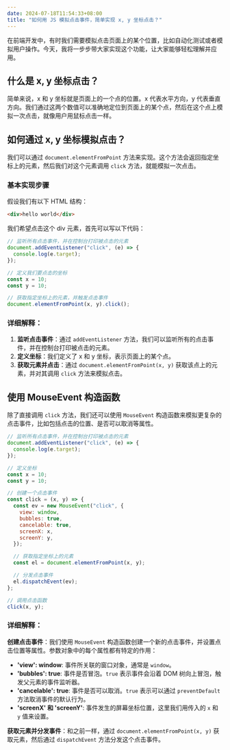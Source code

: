 ```yaml
---
date: 2024-07-18T11:54:33+08:00
title: "如何用 JS 模拟点击事件，简单实现 x, y 坐标点击？"
---
```


在前端开发中，有时我们需要模拟点击页面上的某个位置，比如自动化测试或者模拟用户操作。今天，我将一步步带大家实现这个功能，让大家能够轻松理解并应用。

## 什么是 x, y 坐标点击？

简单来说，x 和 y 坐标就是页面上的一个点的位置。x 代表水平方向，y 代表垂直方向。我们通过这两个数值可以准确地定位到页面上的某个点，然后在这个点上模拟一次点击，就像用户用鼠标点击一样。

## 如何通过 x, y 坐标模拟点击？

我们可以通过 `document.elementFromPoint` 方法来实现。这个方法会返回指定坐标上的元素，然后我们对这个元素调用 `click` 方法，就能模拟一次点击。

### 基本实现步骤

假设我们有以下 HTML 结构：

```html
<div>hello world</div>
```

我们希望点击这个 div 元素，首先可以写以下代码：

```js
// 监听所有点击事件，并在控制台打印被点击的元素
document.addEventListener("click", (e) => {
  console.log(e.target);
});

// 定义我们要点击的坐标
const x = 10;
const y = 10;

// 获取指定坐标上的元素，并触发点击事件
document.elementFromPoint(x, y).click();
```

### 详细解释：

1. **监听点击事件**：通过 `addEventListener` 方法，我们可以监听所有的点击事件，并在控制台打印被点击的元素。
2. **定义坐标**：我们定义了 x 和 y 坐标，表示页面上的某个点。
3. **获取元素并点击**：通过 `document.elementFromPoint(x, y)` 获取该点上的元素，并对其调用 `click` 方法来模拟点击。

## 使用 MouseEvent 构造函数

除了直接调用 `click` 方法，我们还可以使用 `MouseEvent` 构造函数来模拟更复杂的点击事件，比如包括点击的位置、是否可以取消等属性。

```js
// 监听所有点击事件，并在控制台打印被点击的元素
document.addEventListener("click", (e) => {
  console.log(e.target);
});

// 定义坐标
const x = 10;
const y = 10;

// 创建一个点击事件
const click = (x, y) => {
  const ev = new MouseEvent("click", {
    view: window,
    bubbles: true,
    cancelable: true,
    screenX: x,
    screenY: y,
  });

  // 获取指定坐标上的元素
  const el = document.elementFromPoint(x, y);

  // 分发点击事件
  el.dispatchEvent(ev);
};

// 调用点击函数
click(x, y);
```

### 详细解释：

**创建点击事件**：我们使用 `MouseEvent` 构造函数创建一个新的点击事件，并设置点击位置等属性。参数对象中的每个属性都有特定的作用：

- **'view': window**: 事件所关联的窗口对象，通常是 `window`。
- **'bubbles': true**: 事件是否冒泡。`true` 表示事件会沿着 DOM 树向上冒泡，触发父元素的事件监听器。
- **'cancelable': true**: 事件是否可以取消。`true` 表示可以通过 `preventDefault` 方法取消事件的默认行为。
- **'screenX' 和 'screenY'**: 事件发生的屏幕坐标位置，这里我们用传入的 `x` 和 `y` 值来设置。

**获取元素并分发事件**：和之前一样，通过 `document.elementFromPoint(x, y)` 获取元素，然后通过 `dispatchEvent` 方法分发这个点击事件。
